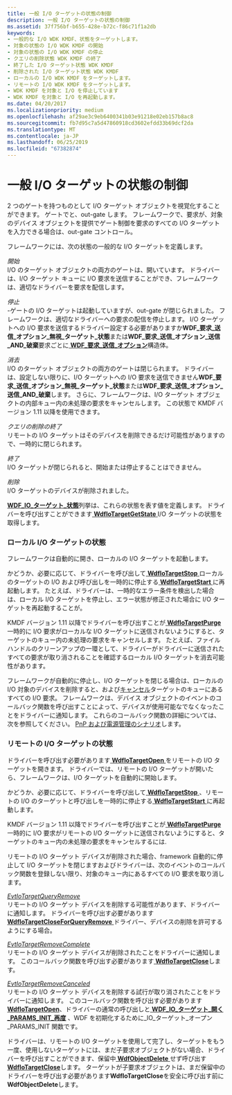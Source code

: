 ```yaml
---
title: 一般 I/O ターゲットの状態の制御
description: 一般 I/O ターゲットの状態の制御
ms.assetid: 37f756bf-b655-428e-b72c-f86c71f1a2db
keywords:
- 一般的な I/O WDK KMDF、状態をターゲットします。
- 対象の状態の I/O WDK KMDF の開始
- 対象の状態の I/O WDK KMDF の停止
- クエリの削除状態 WDK KMDF の終了
- 終了した I/O ターゲット状態 WDK KMDF
- 削除された I/O ターゲット状態 WDK KMDF
- ローカルの I/O WDK KMDF をターゲットします。
- リモートの I/O WDK KMDF をターゲットします。
- WDK KMDF を対象と I/O を停止しています
- WDK KMDF を対象と I/O を再起動します。
ms.date: 04/20/2017
ms.localizationpriority: medium
ms.openlocfilehash: af29ae3c9eb6400341b03e91218e02eb157b8ac8
ms.sourcegitcommit: fb7d95c7a5d47860918cd3602efdd33b69dcf2da
ms.translationtype: MT
ms.contentlocale: ja-JP
ms.lasthandoff: 06/25/2019
ms.locfileid: "67382874"
---
```

# <a name="controlling-a-general-io-targets-state"></a>一般 I/O ターゲットの状態の制御


2 つのゲートを持つものとして I/O ターゲット オブジェクトを視覚化することができます。 ゲートでと、out-gate します。 フレームワークで、要求が、対象のデバイス オブジェクトを提供でゲート制御を要求のすべての I/O ターゲットを入力できる場合は、out-gate コントロール。

フレームワークには、次の状態の一般的な I/O ターゲットを定義します。

<a href="" id="started"></a>*開始*  
I/O のターゲット オブジェクトの両方のゲートは、開いています。 ドライバーは、I/O ターゲット キューに I/O 要求を送信することができ、フレームワークは、適切なドライバーを要求を配信します。

<a href="" id="stopped"></a>*停止*  
-ゲートの I/O ターゲットは起動していますが、out-gate が閉じられました。 フレームワークは、適切なドライバーへの要求の配信を停止します。 I/O ターゲットへの I/O 要求を送信するドライバー設定する必要がありますか**WDF\_要求\_送信\_オプション\_無視\_ターゲット\_状態**または**WDF\_要求\_送信\_オプション\_送信\_AND\_破棄**要求ごとに[ **WDF\_要求\_送信\_オプション**](https://docs.microsoft.com/windows-hardware/drivers/ddi/content/wdfrequest/ns-wdfrequest-_wdf_request_send_options)構造体。

<a href="" id="purged"></a>*消去*  
I/O のターゲット オブジェクトの両方のゲートは閉じられます。 ドライバーは、設定しない限りに、I/O ターゲットへの I/O 要求を送信できません**WDF\_要求\_送信\_オプション\_無視\_ターゲット\_状態**または**WDF\_要求\_送信\_オプション\_送信\_AND\_破棄**します。 さらに、フレームワークは、I/O ターゲット オブジェクトの内部キュー内の未処理の要求をキャンセルします。 この状態で KMDF バージョン 1.11 以降を使用できます。

<a href="" id="closed-for-query-remove"></a>*クエリの削除の終了*  
リモートの I/O ターゲットはそのデバイスを削除できるだけ可能性がありますので、一時的に閉じられます。

<a href="" id="closed"></a>*終了*  
I/O ターゲットが閉じられると、開始または停止することはできません。

<a href="" id="deleted"></a>*削除*  
I/O ターゲットのデバイスが削除されました。

[ **WDF\_IO\_ターゲット\_状態**](https://docs.microsoft.com/windows-hardware/drivers/ddi/content/wdfiotarget/ne-wdfiotarget-_wdf_io_target_state)列挙は、これらの状態を表す値を定義します。 ドライバーを呼び出すことができます[ **WdfIoTargetGetState** ](https://docs.microsoft.com/windows-hardware/drivers/ddi/content/wdfiotarget/nf-wdfiotarget-wdfiotargetgetstate) I/O ターゲットの状態を取得します。

### <a name="local-io-target-states"></a>ローカル I/O ターゲットの状態

フレームワークは自動的に開き、ローカルの I/O ターゲットを起動します。

かどうか、必要に応じて、ドライバーを呼び出して[ **WdfIoTargetStop** ](https://docs.microsoft.com/windows-hardware/drivers/ddi/content/wdfiotarget/nf-wdfiotarget-wdfiotargetstop)ローカルのターゲットの I/O および呼び出しを一時的に停止する[ **WdfIoTargetStart** ](https://docs.microsoft.com/windows-hardware/drivers/ddi/content/wdfiotarget/nf-wdfiotarget-wdfiotargetstart)に再起動します。 たとえば、ドライバーは、一時的なエラー条件を検出した場合は、ローカル I/O ターゲットを停止し、エラー状態が修正された場合に I/O ターゲットを再起動することが。

KMDF バージョン 1.11 以降でドライバーを呼び出すことが[ **WdfIoTargetPurge** ](https://docs.microsoft.com/windows-hardware/drivers/ddi/content/wdfiotarget/nf-wdfiotarget-wdfiotargetpurge)一時的に I/O 要求がローカルな I/O ターゲットに送信されないようにすると、ターゲットのキュー内の未処理の要求をキャンセルします。 たとえば、ファイル ハンドルのクリーンアップの一環として、ドライバーがドライバーに送信されたすべての要求が取り消されることを確認するローカル I/O ターゲットを消去可能性があります。

フレームワークが自動的に停止し、I/O ターゲットを閉じる場合は、ローカルの I/O 対象のデバイスを削除すると、および[キャンセル](canceling-i-o-requests.md)ターゲットのキューにあるすべての I/O 要求。 フレームワークは、デバイス オブジェクトのイベントのコールバック関数を呼び出すことによって、デバイスが使用可能なでなくなったことをドライバーに通知します。 これらのコールバック関数の詳細については、次を参照してください。 [PnP および電源管理のシナリオ](pnp-and-power-management-scenarios.md)します。

### <a name="remote-io-target-states"></a>リモートの I/O ターゲットの状態

ドライバーを呼び出す必要があります[ **WdfIoTargetOpen** ](https://docs.microsoft.com/windows-hardware/drivers/ddi/content/wdfiotarget/nf-wdfiotarget-wdfiotargetopen)をリモートの I/O ターゲットを開きます。 ドライバーでは、リモートの I/O ターゲットが開いたら、フレームワークは、I/O ターゲットを自動的に開始します。

かどうか、必要に応じて、ドライバーを呼び出して[ **WdfIoTargetStop** ](https://docs.microsoft.com/windows-hardware/drivers/ddi/content/wdfiotarget/nf-wdfiotarget-wdfiotargetstop) 、リモートの I/O のターゲットと呼び出しを一時的に停止する[ **WdfIoTargetStart** ](https://docs.microsoft.com/windows-hardware/drivers/ddi/content/wdfiotarget/nf-wdfiotarget-wdfiotargetstart)に再起動します。

KMDF バージョン 1.11 以降でドライバーを呼び出すことが[ **WdfIoTargetPurge** ](https://docs.microsoft.com/windows-hardware/drivers/ddi/content/wdfiotarget/nf-wdfiotarget-wdfiotargetpurge)一時的に I/O 要求がリモートの I/O ターゲットに送信されないようにすると、ターゲットのキュー内の未処理の要求をキャンセルするには.

リモートの I/O ターゲット デバイスが削除された場合、framework 自動的に停止して I/O ターゲットを閉じますおよびドライバーは、次のイベントのコールバック関数を登録しない限り、対象のキュー内にあるすべての I/O 要求を取り消します。

<a href="" id="evtiotargetqueryremove"></a>[*EvtIoTargetQueryRemove*](https://docs.microsoft.com/windows-hardware/drivers/ddi/content/wdfiotarget/nc-wdfiotarget-evt_wdf_io_target_query_remove)  
リモートの I/O ターゲット デバイスを削除する可能性があります、ドライバーに通知します。 ドライバーを呼び出す必要があります[ **WdfIoTargetCloseForQueryRemove** ](https://docs.microsoft.com/windows-hardware/drivers/ddi/content/wdfiotarget/nf-wdfiotarget-wdfiotargetcloseforqueryremove)ドライバー、デバイスの削除を許可するようにする場合。

<a href="" id="evtiotargetremovecomplete"></a>[*EvtIoTargetRemoveComplete*](https://docs.microsoft.com/windows-hardware/drivers/ddi/content/wdfiotarget/nc-wdfiotarget-evt_wdf_io_target_remove_complete)  
リモートの I/O ターゲット デバイスが削除されたことをドライバーに通知します。 このコールバック関数を呼び出す必要があります[ **WdfIoTargetClose**](https://docs.microsoft.com/windows-hardware/drivers/ddi/content/wdfiotarget/nf-wdfiotarget-wdfiotargetclose)します。

<a href="" id="evtiotargetremovecanceled"></a>[*EvtIoTargetRemoveCanceled*](https://docs.microsoft.com/windows-hardware/drivers/ddi/content/wdfiotarget/nc-wdfiotarget-evt_wdf_io_target_remove_canceled)  
リモートの I/O ターゲット デバイスを削除する試行が取り消されたことをドライバーに通知します。 このコールバック関数を呼び出す必要があります[ **WdfIoTargetOpen**](https://docs.microsoft.com/windows-hardware/drivers/ddi/content/wdfiotarget/nf-wdfiotarget-wdfiotargetopen)、ドライバーの通常の呼び出しと[ **WDF\_IO\_ターゲット\_開く\_PARAMS\_INIT\_再度**](https://docs.microsoft.com/windows-hardware/drivers/ddi/content/wdfiotarget/nf-wdfiotarget-wdf_io_target_open_params_init_reopen) 、WDF を初期化するために\_IO\_ターゲット\_オープン\_PARAMS\_INIT 関数です。

ドライバーは、リモートの I/O ターゲットを使用して完了し、ターゲットをもう一度、使用しないターゲットには、まだ子要求オブジェクトがない場合、ドライバーを呼び出すことができます、保留中[ **WdfObjectDelete** ](https://docs.microsoft.com/windows-hardware/drivers/ddi/content/wdfobject/nf-wdfobject-wdfobjectdelete)せず呼び出す[ **WdfIoTargetClose**](https://docs.microsoft.com/windows-hardware/drivers/ddi/content/wdfiotarget/nf-wdfiotarget-wdfiotargetclose)します。 ターゲットが子要求オブジェクトは、まだ保留中のドライバーを呼び出す必要があります**WdfIoTargetClose**を安全に呼び出す前に**WdfObjectDelete**します。

 

 





